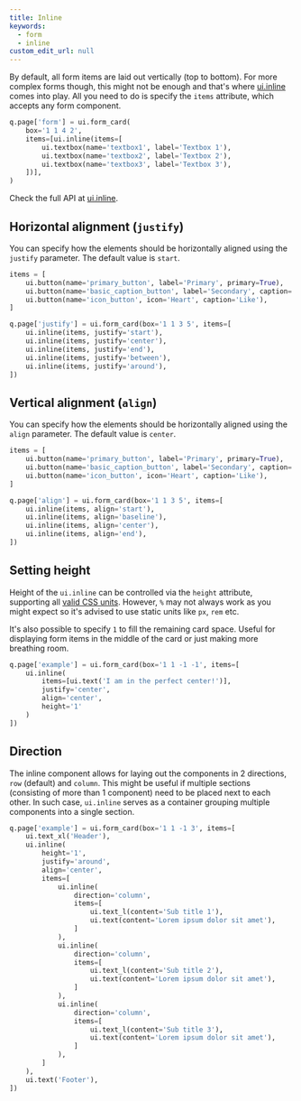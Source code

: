 ```yaml
---
title: Inline
keywords:
  - form
  - inline
custom_edit_url: null
---
```


By default, all form items are laid out vertically (top to bottom). For more complex forms though, this might not be enough and
that's where [ui.inline](/docs/api/ui#inline) comes into play. All you need to do is specify the `items` attribute, which accepts any form
component.

```py
q.page['form'] = ui.form_card(
    box='1 1 4 2',
    items=[ui.inline(items=[
        ui.textbox(name='textbox1', label='Textbox 1'),
        ui.textbox(name='textbox2', label='Textbox 2'),
        ui.textbox(name='textbox3', label='Textbox 3'),
    ])],
)
```

Check the full API at [ui.inline](/docs/api/ui#inline).

## Horizontal alignment (`justify`)

You can specify how the elements should be horizontally aligned using the `justify` parameter. The default value is `start`.

```py
items = [
    ui.button(name='primary_button', label='Primary', primary=True),
    ui.button(name='basic_caption_button', label='Secondary', caption='Caption'),
    ui.button(name='icon_button', icon='Heart', caption='Like'),
]

q.page['justify'] = ui.form_card(box='1 1 3 5', items=[
    ui.inline(items, justify='start'),
    ui.inline(items, justify='center'),
    ui.inline(items, justify='end'),
    ui.inline(items, justify='between'),
    ui.inline(items, justify='around'),
])
```

## Vertical alignment (`align`)

You can specify how the elements should be horizontally aligned using the `align` parameter. The default value is `center`.

```py
items = [
    ui.button(name='primary_button', label='Primary', primary=True),
    ui.button(name='basic_caption_button', label='Secondary', caption='Caption'),
    ui.button(name='icon_button', icon='Heart', caption='Like'),
]

q.page['align'] = ui.form_card(box='1 1 3 5', items=[
    ui.inline(items, align='start'),
    ui.inline(items, align='baseline'),
    ui.inline(items, align='center'),
    ui.inline(items, align='end'),
])
```

## Setting height

Height of the `ui.inline` can be controlled via the `height` attribute, supporting all [valid CSS units](https://developer.mozilla.org/en-US/docs/Learn/CSS/Building_blocks/Values_and_units). However, `%` may not always work as you might expect so it's advised to use static units like `px`, `rem` etc.

It's also possible to specify `1` to fill the remaining card space. Useful for displaying form items in the middle of the card or just making more breathing room.

```py
q.page['example'] = ui.form_card(box='1 1 -1 -1', items=[
    ui.inline(
        items=[ui.text('I am in the perfect center!')], 
        justify='center',
        align='center',
        height='1'
    )
])
```

## Direction

The inline component allows for laying out the components in 2 directions, `row` (default) and `column`. This might be useful if multiple sections (consisting of more than 1 component) need to be placed next to each other. In such case, `ui.inline` serves as a container grouping multiple components into a single section.

```py
q.page['example'] = ui.form_card(box='1 1 -1 3', items=[
    ui.text_xl('Header'),
    ui.inline(
        height='1',
        justify='around',
        align='center',
        items=[
            ui.inline(
                direction='column',
                items=[
                    ui.text_l(content='Sub title 1'),
                    ui.text(content='Lorem ipsum dolor sit amet'),
                ]
            ),
            ui.inline(
                direction='column',
                items=[
                    ui.text_l(content='Sub title 2'),
                    ui.text(content='Lorem ipsum dolor sit amet'),
                ]
            ),
            ui.inline(
                direction='column',
                items=[
                    ui.text_l(content='Sub title 3'),
                    ui.text(content='Lorem ipsum dolor sit amet'),
                ]
            ),
        ]
    ),
    ui.text('Footer'),
])
```
